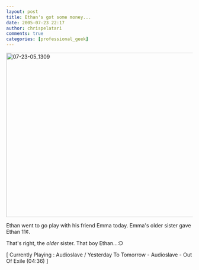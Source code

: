 ```yaml
---
layout: post
title: Ethan's got some money...
date: 2005-07-23 22:17
author: chrispelatari
comments: true
categories: [professional_geek]
---
```

<a href="http://chrispelatari.files.wordpress.com/2005/07/07-23-05_1309.jpg"><img class="alignnone size-full wp-image-1193" alt="07-23-05_1309" src="http://chrispelatari.files.wordpress.com/2005/07/07-23-05_1309.jpg" width="593" height="444" /></a>

Ethan went to go play with his friend Emma today. Emma's older sister gave
Ethan 11¢.

That's right, the <em>older</em> sister. That boy Ethan...:D
<p class="media">[ Currently Playing : Audioslave / Yesterday To Tomorrow -
Audioslave - Out Of Exile (04:36) ]</p>
